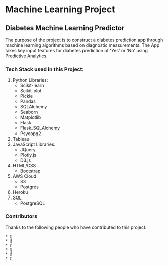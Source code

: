 # Machine Learning Project
## Diabetes Machine Learning Predictor

The purpose of the project is to construct a diabetes prediction app through machine learning algorithms based on diagnostic measurements.
The App takes key input features for diabetes prediction of 'Yes' or 'No' using Predictive Analytics. 

### Tech Stack used in this Project:
  1. Python
       Libraries:
        * Scikit-learn 
        * Scikit-plot
        * Pickle
        * Pandas 
        * SQLAlchemy  
        * Seaborn 
        * Matplotlib
        * Flask
        * Flask_SQLAlchemy
        * Psycopg2
  2. Tableau
  3. JavaScript
       Libraries:
        * JQuery
        * Plotly.js
        * D3.js
  4. HTML/CSS
        * Bootstrap
  5. AWS Cloud
        * S3
        * Postgres
  6. Heroku
  7. SQL 
       * PostgreSQL
       
### Contributors

Thanks to the following people who have contributed to this project:
    
    * @
    * @
    * @
    * @
    * @
    * @ 

    
 

       

